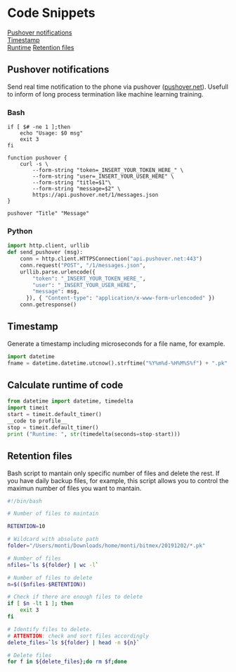 # Code Snippets
[Pushover notifications](#Pushover-notifications)  
[Timestamp](#Timestamp)  
[Runtime](#Calculate-runtime-of-code)
[Retention files](#retention-files)

## Pushover notifications
Send real time notification to the phone via pushover ([pushover.net](https://pushover.net)). Usefull to inform of long process termination like machine learning training.  

### Bash 
```shell
if [ $# -ne 1 ];then
	echo "Usage: $0 msg"
	exit 3
fi

function pushover {
	curl -s \
  		--form-string "token=_INSERT_YOUR_TOKEN_HERE_" \
  		--form-string "user=_INSERT_YOUR_USER_HERE" \
		--form-string "title=$1"\
  		--form-string "message=$2" \
  		https://api.pushover.net/1/messages.json
}

pushover "Title" "Message"
```
### Python
```python
import http.client, urllib
def send_pushover (msg):
    conn = http.client.HTTPSConnection("api.pushover.net:443")
    conn.request("POST", "/1/messages.json",
    urllib.parse.urlencode({
        "token": "_INSERT_YOUR_TOKEN_HERE_",
        "user": "_INSERT_YOUR_USER_HERE",
        "message": msg,
      }), { "Content-type": "application/x-www-form-urlencoded" })
    conn.getresponse()
```
## Timestamp
Generate a timestamp including microseconds for a file name, for example.
```python
import datetime
fname = datetime.datetime.utcnow().strftime("%Y%m%d-%H%M%S%f") + ".pk"
```
## Calculate runtime of code
```python
from datetime import datetime, timedelta
import timeit
start = timeit.default_timer()
__code to profile__
stop = timeit.default_timer()  
print ("Runtime: ", str(timedelta(seconds=stop-start)))
```

## Retention files
Bash script to mantain only specific number of files and delete the rest. If you have daily backup files, for example, this script allows you to control the maximun number of files you want to mantain.
```bash
#!/bin/bash

# Number of files to maintain

RETENTION=10

# Wildcard with absolute path
folder="/Users/monti/Downloads/home/monti/bitmex/20191202/*.pk"

# Number of files
nfiles=`ls ${folder} | wc -l`

# Number of files to delete
n=$(($nfiles-$RETENTION))

# Check if there are enough files to delete
if [ $n -lt 1 ]; then
	exit 3
fi

# Identify files to delete.
# ATTENTION: check and sort files accordingly
delete_files=`ls ${folder} | head -n ${n}`

# Delete files
for f in ${delete_files};do rm $f;done
```
